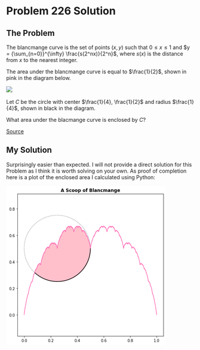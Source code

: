 # Problem 226 Solution

## The Problem

The blancmange curve is the set of points $(x,y)$ such that $0 \le x \le 1$ and $y = {\sum_{n=0}}^{\infty} \frac{s(2^nx)}{2^n}$, where $s(x)$ is the distance from $x$ to the nearest integer. 

The area under the blancmange curve is equal to $\frac{1}{2}$, shown in pink in the diagram below.

![](https://projecteuler.net/resources/images/0226_scoop2.gif?1678992055)

Let $C$ be the circle with center $\frac{1}{4}, \frac{1}{2}$ and radius $\frac{1}{4}$, shown in black in the diagram. 

What area under the blacmange curve is enclosed by $C$?


[Source](https://projecteuler.net/problem=226)

## My Solution

Surprisingly easier than expected. I will not provide a direct solution for this Problem as I think it is worth solving on your own. As proof of completion here is a plot of the enclosed area I calculated using Python:

![](./images/intersection_plot.png)
